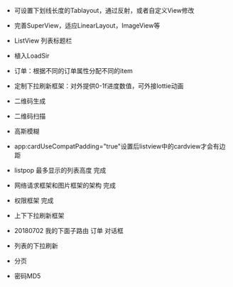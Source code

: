 * 可设置下划线长度的Tablayout，通过反射，或者自定义View修改
* 完善SuperView，适应LinearLayout，ImageView等
* ListView 列表标题栏
* 植入LoadSir


* 订单：根据不同的订单属性分配不同的item
* 定制下拉刷新框架：对外提供0-1f进度数值，可外接lottie动画

* 二维码生成
* 二维码扫描
* 高斯模糊


*  app:cardUseCompatPadding="true"设置后listview中的cardview才会有边距

* listpop 最多显示的列表高度 完成
* 网络请求框架和图片框架的架构 完成
* 权限框架 完成
* 上下下拉刷新框架



* 20180702
我的下面子路由
订单
对话框


* 列表的下拉刷新
* 分页
* 密码MD5